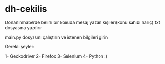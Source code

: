 # dh-cekilis
Donanımhaberde belirli bir konuda mesaj yazan kişileri(konu sahibi hariç) txt dosyasına yazdırır

main.py dosyasını çalıştırın ve istenen bilgileri girin

Gerekli şeyler:

1- Geckodriver
2- Firefox
3- Selenium
4- Python :)
